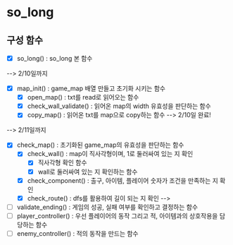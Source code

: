 # so_long

## 구성 함수
- [x] so_long() : so_long 본 함수

--> 2/10일까지
- [x] map_init() : game_map 배열 만들고 초기화 시키는 함수
	- [x] open_map() : txt를 read로 읽어오는 함수
	- [x] check_wall_validate() : 읽어온 map의 width 유효성을 판단하는 함수
	- [x] copy_map() : 읽어온 txt를 map으로 copy하는 함수
--> 2/10일 완료! 

--> 2/11일까지
- [x] check_map() : 초기화된 game_map의 유효성을 판단하는 함수
	- [x] check_wall() : map이 직사각형이며, 1로 둘러싸여 있는 지 확인
		- [x] 직사각형 확인 함수
		- [x] wall로 둘러싸여 있는 지 확인하는 함수
	- [x] check_component() : 출구, 아이템, 플레이어 숫자가 조건을 만족하는 지 확인
	- [x] check_route() : dfs를 활용하여 길이 되는 지 확인
--> 

- [ ] validate_ending() : 게임의 성공, 실패 여부를 확인하고 결정하는 함수
- [ ] player_controller() : 우선 플레이어의 동작 그리고 적, 아이템과의 상호작용을 담당하는 함수
- [ ] enemy_controller() : 적의 동작을 만드는 함수
